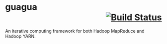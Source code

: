guagua<div align="right">[![Build Status](https://travis-ci.org/ShifuML/guagua.svg?branch=master)](https://travis-ci.org/ShifuML/guagua)</div>
======

An iterative computing framework for both Hadoop MapReduce and Hadoop YARN.

